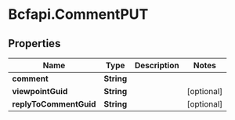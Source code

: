 # Bcfapi.CommentPUT

## Properties
Name | Type | Description | Notes
------------ | ------------- | ------------- | -------------
**comment** | **String** |  | 
**viewpointGuid** | **String** |  | [optional] 
**replyToCommentGuid** | **String** |  | [optional] 


